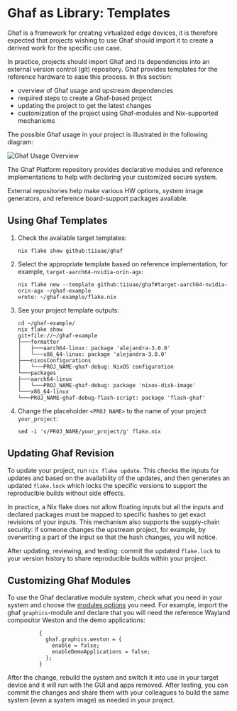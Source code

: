 <!--
    Copyright 2022-2024 TII (SSRC) and the Ghaf contributors
    SPDX-License-Identifier: CC-BY-SA-4.0
-->

# Ghaf as Library: Templates

Ghaf is a framework for creating virtualized edge devices, it is therefore expected that projects wishing to use Ghaf should import it to create a derived work for the specific use case.

In practice, projects should import Ghaf and its dependencies into an external version control (git) repository. Ghaf provides templates for the reference hardware to ease this process. In this section:

 * overview of Ghaf usage and upstream dependencies
 * required steps to create a Ghaf-based project
 * updating the project to get the latest changes
 * customization of the project using Ghaf-modules and Nix-supported mechanisms

The possible Ghaf usage in your project is illustrated in the following diagram:

![Ghaf Usage Overview](../img/usage_overview.drawio.png "Your project and example inputs from Ghaf and other repositories")

The Ghaf Platform repository provides declarative modules and reference implementations to help with declaring your customized secure system.

External repositories help make various HW options, system image generators, and reference board-support packages available.


## Using Ghaf Templates

1. Check the available target templates:

    ```
    nix flake show github:tiiuae/ghaf
    ```

2. Select the appropriate template based on reference implementation, for example, `target-aarch64-nvidia-orin-agx`:

    ```
    nix flake new --template github:tiiuae/ghaf#target-aarch64-nvidia-orin-agx ~/ghaf-example
    wrote: ~/ghaf-example/flake.nix
    ```

3. See your project template outputs:
  
    ```
    cd ~/ghaf-example/
    nix flake show
    git+file://~/ghaf-example
    ├───formatter
    │   ├───aarch64-linux: package 'alejandra-3.0.0'
    │   └───x86_64-linux: package 'alejandra-3.0.0'
    ├───nixosConfigurations
    │   └───PROJ_NAME-ghaf-debug: NixOS configuration
    └───packages
    ├───aarch64-linux
    │   └───PROJ_NAME-ghaf-debug: package 'nixos-disk-image'
    └───x86_64-linux
    └───PROJ_NAME-ghaf-debug-flash-script: package 'flash-ghaf'
    ```

4. Change the placeholder `<PROJ NAME>` to the name of your project `your_project`:
  
    ```
    sed -i 's/PROJ_NAME/your_project/g' flake.nix
    ```


## Updating Ghaf Revision

To update your project, run `nix flake update`. This checks the inputs for updates and based on the availability of the updates, and then generates an updated `flake.lock` which locks the specific versions to support the reproducible builds without side effects.

In practice, a Nix flake does not allow floating inputs but all the inputs and declared packages must be mapped to specific hashes to get exact revisions of your inputs. This mechanism also supports the supply-chain security: if someone changes the upstream project, for example, by overwriting a part of the input so that the hash changes, you will notice.

After updating, reviewing, and testing: commit the updated `flake.lock` to your version history to share reproducible builds within your project.


## Customizing Ghaf Modules

To use the Ghaf declarative module system, check what you need in your system and choose the [modules options](./modules_options.md) you need. For example, import the ghaf `graphics`-module and declare that you will need the reference Wayland compositor Weston and the demo applications:

```
          {
            ghaf.graphics.weston = {
              enable = false;
              enableDemoApplications = false;
            };
          }
```
After the change, rebuild the system and switch it into use in your target device and it will run with the GUI and apps removed. After testing, you can commit the changes and share them with your colleagues to build the same system (even a system image) as needed in your project.
